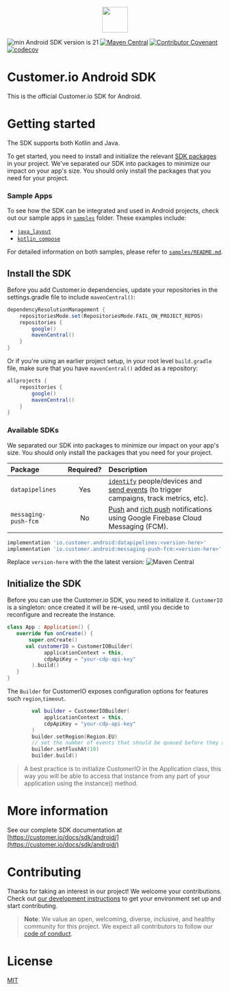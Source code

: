 <p align=center>
  <a href="https://customer.io">
    <img src="https://avatars.githubusercontent.com/u/1152079?s=200&v=4" height="60">
  </a>
</p>

![min Android SDK version is 21](https://img.shields.io/badge/min%20Android%20SDK-21-green)
[![Maven Central](https://maven-badges.herokuapp.com/maven-central/io.customer.android/datapipelines/badge.svg)](https://maven-badges.herokuapp.com/maven-central/io.customer.android/datapipelines)
[![Contributor Covenant](https://img.shields.io/badge/Contributor%20Covenant-2.0-4baaaa.svg)](code_of_conduct.md) 
[![codecov](https://codecov.io/gh/customerio/customerio-android/branch/develop/graph/badge.svg?token=PYV1XQTKGO)](https://codecov.io/gh/customerio/customerio-android)

# Customer.io Android SDK

This is the official Customer.io SDK for Android.

# Getting started

The SDK supports both Kotlin and Java.

To get started, you need to install and initialize the relevant [SDK packages](#available-sdks) in your project. We've separated our SDK into packages to minimize our impact on your app's size. You should only install the packages that you need for your project. 

### Sample Apps

To see how the SDK can be integrated and used in Android projects, check out our sample apps in [`samples`](samples) folder. These examples include:

- [`java_layout`](samples/java_layout)
- [`kotlin_compose`](samples/kotlin_compose)

For detailed information on both samples, please refer to [`samples/README.md`](samples/README.md).

## Install the SDK

Before you add Customer.io dependencies, update your repositories in the settings.gradle file to include `mavenCentral()`:

```groovy
dependencyResolutionManagement {
    repositoriesMode.set(RepositoriesMode.FAIL_ON_PROJECT_REPOS)
    repositories {
        google()
        mavenCentral()
    }
}
```

Or if you're using an earlier project setup, in your root level `build.gradle` file, make sure that you have `mavenCentral()` added as a repository:

```groovy
allprojects {
    repositories {
        google()        
        mavenCentral()
    }
}
```

### Available SDKs

We separated our SDK into packages to minimize our impact on your app's size. You should only install the packages that you need for your project. 

| Package | Required? | Description |
| :-- | :---: | :--- |
| `datapipelines` | Yes | [`identify`](https://customer.io/docs/sdk/android/identify/) people/devices and [send events](https://customer.io/docs/sdk/android/track-events/) (to trigger campaigns, track metrics, etc). |
| `messaging-push-fcm` | No | [Push](https://customer.io/docs/sdk/android/push/) and [rich push](https://customer.io/docs/sdk/android/rich-push/) notifications using Google Firebase Cloud Messaging (FCM). |

```groovy
implementation 'io.customer.android:datapipelines:<version-here>'
implementation 'io.customer.android:messaging-push-fcm:<version-here>'
```

Replace `version-here` with the the latest version: ![Maven Central](https://maven-badges.herokuapp.com/maven-central/io.customer.android/datapipelines/badge.svg)


## Initialize the SDK

Before you can use the Customer.io SDK, you need to initialize it. `CustomerIO` is a singleton: once created it will be re-used, until you decide to reconfigure and recreate the instance.

```kotlin
class App : Application() {
   override fun onCreate() {
       super.onCreate()
      val customerIO = CustomerIOBuilder(
            applicationContext = this,
            cdpApiKey = "your-cdp-api-key"
        ).build()
   }
}
```

The `Builder` for CustomerIO exposes configuration options for features such `region`,`timeout`.

```kotlin
        val builder = CustomerIOBuilder(
            applicationContext = this,
            cdpApiKey = "your-cdp-api-key"
        )
        builder.setRegion(Region.EU)
        // set the number of events that should be queued before they are flushed to the server.
        builder.setFlushAt(10)
        builder.build()
```

> A best practice is to initialize CustomerIO in the Application class, this way you will be able to access that instance from any part of your application using the instance() method.

# More information

See our complete SDK documentation at [https://customer.io/docs/sdk/android/](https://customer.io/docs/sdk/android/)

# Contributing

Thanks for taking an interest in our project! We welcome your contributions. Check out [our development instructions](docs/dev-notes/DEVELOPMENT.md) to get your environment set up and start contributing.

> **Note**: We value an open, welcoming, diverse, inclusive, and healthy community for this project. We expect all  contributors to follow our [code of conduct](CODE_OF_CONDUCT.md).  

# License

[MIT](LICENSE)
